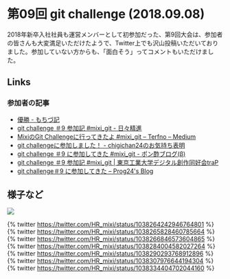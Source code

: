 # 第09回 git challenge (2018.09.08)

2018年新卒入社社員も運営メンバーとして初参加だった、第9回大会は、参加者の皆さんも大変満足いただけたようで、Twitter上でも沢山投稿いただいておりました。参加していない方からも、「面白そう」ってコメントもいただけました。

## Links

### 参加者の記事

- [優勝 - もちづ記](http://motttey.hatenablog.com/entry/2018/09/09/192849)
- [git challenge ＃9 参加記 #mixi_git - 日々精進](https://muttan1203.hatenablog.com/entry/mixi-git-challenge-9)
- [MixiのGit Challengeに行ってきたよ #mixi_git – Terfno – Medium](https://medium.com/@sueda.takahito/mixiのgit-challengeに行ってきたよ-mixi-git-ea9b5dd98778)
- [git challengeに参加しました！ - chigichan24のお気持ち表明](https://chigichan24.hatenablog.com/entry/2018/09/10/202451)
- [git challenge ＃9 に参加してきた #mixi_git - ポン酢ブログ(β)](https://atpons.hateblo.jp/entry/20180910/1536580770)
- [git challenge ＃9 参加記 #mixi_git | 東京工業大学デジタル創作同好会traP](https://trap.jp/post/519/)
- [git challenge＃9 に参加してきた – Prog24's Blog](https://blog.prog24.com/2018/09/git-challenge9-に参加してきた/)

## 様子など

![](../images/09/01.jpg)

{% twitter https://twitter.com/HR_mixi/status/1038264242946764801 %}
{% twitter https://twitter.com/HR_mixi/status/1038265828460785664 %}
{% twitter https://twitter.com/HR_mixi/status/1038266846573604865 %}
{% twitter https://twitter.com/HR_mixi/status/1038284004582027264 %}
{% twitter https://twitter.com/HR_mixi/status/1038290293768912896 %}
{% twitter https://twitter.com/HR_mixi/status/1038307976644194304 %}
{% twitter https://twitter.com/HR_mixi/status/1038334404702044160 %}
